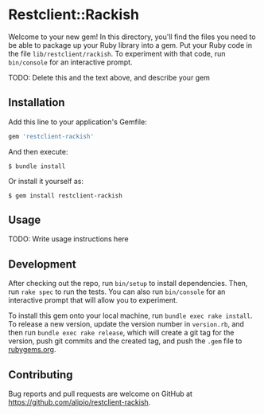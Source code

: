 # Restclient::Rackish

Welcome to your new gem! In this directory, you'll find the files you need to be able to package up your Ruby library into a gem. Put your Ruby code in the file `lib/restclient/rackish`. To experiment with that code, run `bin/console` for an interactive prompt.

TODO: Delete this and the text above, and describe your gem

## Installation

Add this line to your application's Gemfile:

```ruby
gem 'restclient-rackish'
```

And then execute:

    $ bundle install

Or install it yourself as:

    $ gem install restclient-rackish

## Usage

TODO: Write usage instructions here

## Development

After checking out the repo, run `bin/setup` to install dependencies. Then, run `rake spec` to run the tests. You can also run `bin/console` for an interactive prompt that will allow you to experiment.

To install this gem onto your local machine, run `bundle exec rake install`. To release a new version, update the version number in `version.rb`, and then run `bundle exec rake release`, which will create a git tag for the version, push git commits and the created tag, and push the `.gem` file to [rubygems.org](https://rubygems.org).

## Contributing

Bug reports and pull requests are welcome on GitHub at https://github.com/alipio/restclient-rackish.
